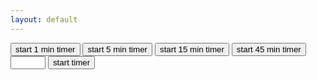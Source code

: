 ```yaml
---
layout: default
---
```


<p id="link">
</p>

<input type="button" value="start 1 min timer" onclick="letstimebox.startNewTimer(1)"/>
<input type="button" value="start 5 min timer" onclick="letstimebox.startNewTimer(5)"/>
<input type="button" value="start 15 min timer" onclick="letstimebox.startNewTimer(15)"/>
<input type="button" value="start 45 min timer" onclick="letstimebox.startNewTimer(45)"/>

<input type="number" id="manual-duration" min="1" max="60">
<input type="button" value="start timer" onclick="letstimebox.startNewTimer(parseInt(document.getElementById('manual-duration').value));"/>

<div class="timer" id="remaining-time-indicator"></div>
<script>

  // Enable pusher logging - don't include this in production
  Pusher.logToConsole = true;

  (function() {
    function makeid(length) {
       var result           = '';
       var characters       = 'abcdefghijklmnopqrstuvwxyz0123456789';
       var charactersLength = characters.length;
       for ( var i = 0; i < length; i++ ) {
          result += characters.charAt(Math.floor(Math.random() * charactersLength));
       }
       return result;
    }

	var timer; 
    window.letstimebox = {
      pusher: new Pusher('ef8c49c842e4f97adbd5', {
        cluster: 'eu'
      }),
      createChannel: function() {
        letstimebox.channelId = makeid(8);
        const qrcode = 'https://api.qrserver.com/v1/create-qr-code/?size=150x150&format=svg&data=' + encodeURI('https://letstimebox.com/watch/' + letstimebox.channelId);
        document.getElementById("link").innerHTML = 'Watch this timer on <a target="_blank" href="watch/' + letstimebox.channelId + '">watch/' + letstimebox.channelId + '</a>. <br><img src="' + qrcode + '"> <br><a href="' + qrcode + '">Download QR Code</a>';

        letstimebox.channel = letstimebox.pusher.subscribe(letstimebox.channelId);
        letstimebox.channel.bind('start-timer', letstimebox.timerStarted);

        window.location = "#" + letstimebox.channelId;
      },
      startNewTimer: function(duration) {
        var xhr = new XMLHttpRequest();
        xhr.open("POST", "https://api.letstimebox.com/timer", true);

        //Send the proper header information along with the request
        xhr.setRequestHeader("Content-type", "application/json");

        xhr.send(JSON.stringify({
          "channel": letstimebox.channelId,
          "duration": duration
        }));
      },
      timerStarted: function(data) {
		if (timer && timer.stop) {
			timer.stop();
		}
		timer = startTimer(document.getElementById("remaining-time-indicator"), parseInt(data.duration));
      }
    };
  })();

  window.onload = function(e) {letstimebox.createChannel();};
</script>
